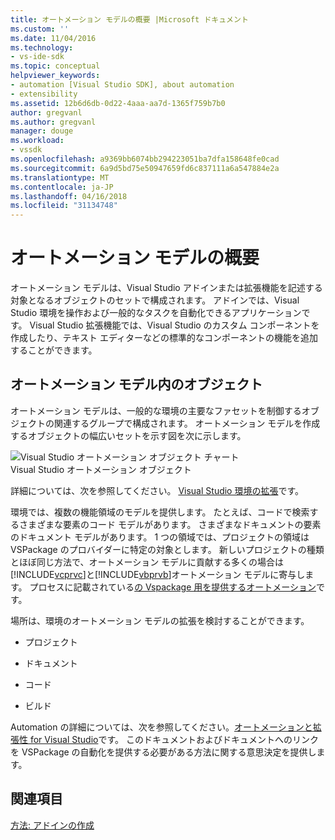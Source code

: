 ```yaml
---
title: オートメーション モデルの概要 |Microsoft ドキュメント
ms.custom: ''
ms.date: 11/04/2016
ms.technology:
- vs-ide-sdk
ms.topic: conceptual
helpviewer_keywords:
- automation [Visual Studio SDK], about automation
- extensibility
ms.assetid: 12b6d6db-0d22-4aaa-aa7d-1365f759b7b0
author: gregvanl
ms.author: gregvanl
manager: douge
ms.workload:
- vssdk
ms.openlocfilehash: a9369bb6074bb294223051ba7dfa158648fe0cad
ms.sourcegitcommit: 6a9d5bd75e50947659fd6c837111a6a547884e2a
ms.translationtype: MT
ms.contentlocale: ja-JP
ms.lasthandoff: 04/16/2018
ms.locfileid: "31134748"
---
```

# <a name="automation-model-overview"></a>オートメーション モデルの概要
オートメーション モデルは、Visual Studio アドインまたは拡張機能を記述する対象となるオブジェクトのセットで構成されます。 アドインでは、Visual Studio 環境を操作および一般的なタスクを自動化できるアプリケーションです。 Visual Studio 拡張機能では、Visual Studio のカスタム コンポーネントを作成したり、テキスト エディターなどの標準的なコンポーネントの機能を追加することができます。  
  
## <a name="objects-in-the-automation-model"></a>オートメーション モデル内のオブジェクト  
 オートメーション モデルは、一般的な環境の主要なファセットを制御するオブジェクトの関連するグループで構成されます。 オートメーション モデルを作成するオブジェクトの幅広いセットを示す図を次に示します。  
  
 ![Visual Studio オートメーション オブジェクト チャート](../../extensibility/internals/media/vsvisualstudioautomationobjectchart.gif "vsVisualStudioAutomationObjectChart")  
Visual Studio オートメーション オブジェクト  
  
 詳細については、次を参照してください。 [Visual Studio 環境の拡張](http://msdn.microsoft.com/Library/4173a963-7ac7-4966-9bb7-e28a9d9f6792)です。  
  
 環境では、複数の機能領域のモデルを提供します。 たとえば、コードで検索するさまざまな要素のコード モデルがあります。 さまざまなドキュメントの要素のドキュメント モデルがあります。 1 つの領域では、プロジェクトの領域は VSPackage のプロバイダーに特定の対象とします。 新しいプロジェクトの種類とほぼ同じ方法で、オートメーション モデルに貢献する多くの場合は[!INCLUDE[vcprvc](../../code-quality/includes/vcprvc_md.md)]と[!INCLUDE[vbprvb](../../code-quality/includes/vbprvb_md.md)]オートメーション モデルに寄与します。 プロセスに記載されている[の Vspackage 用を提供するオートメーション](../../extensibility/internals/providing-automation-for-vspackages.md)です。  
  
 場所は、環境のオートメーション モデルの拡張を検討することができます。  
  
-   プロジェクト  
  
-   ドキュメント  
  
-   コード  
  
-   ビルド  
  
 Automation の詳細については、次を参照してください。[オートメーションと拡張性 for Visual Studio](http://msdn.microsoft.com/Library/f71a2253-3e68-4e5e-9a18-edbba816caf6)です。 このドキュメントおよびドキュメントへのリンクを VSPackage の自動化を提供する必要がある方法に関する意思決定を提供します。  
  
## <a name="see-also"></a>関連項目  
 [方法: アドインの作成](http://msdn.microsoft.com/Library/50be56d2-e3a5-4cd2-8569-2a0666b268ce)